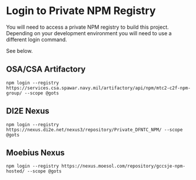 # Login to Private NPM Registry

You will need to access a private NPM registry to build this project.
Depending on your development environment you will need to use a different login command.

See below.

## OSA/CSA Artifactory

`npm login --registry https://services.csa.spawar.navy.mil/artifactory/api/npm/mtc2-c2f-npm-group/ --scope @gots`

## DI2E Nexus

`npm login --registry https://nexus.di2e.net/nexus3/repository/Private_DFNTC_NPM/ --scope @gots`

## Moebius Nexus

`npm login --registry https://nexus.moesol.com/repository/gccsje-npm-hosted/ --scope @gots`
